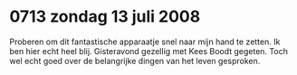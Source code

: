 # 0713 zondag 13 juli 2008
Proberen om dit fantastische apparaatje snel naar mijn hand te zetten. Ik ben hier echt heel blij. Gisteravond gezellig met Kees Boodt gegeten. Toch wel echt goed over de belangrijke dingen van het leven gesproken.